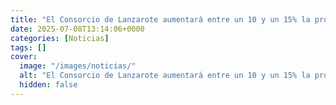 ```yaml
---
title: "El Consorcio de Lanzarote aumentará entre un 10 y un 15% la producción de agua de abasto"
date: 2025-07-08T13:14:06+0000
categories: [Noticias]
tags: []
cover:
  image: "/images/noticias/"
  alt: "El Consorcio de Lanzarote aumentará entre un 10 y un 15% la producción de agua de abasto"
  hidden: false
---
```



